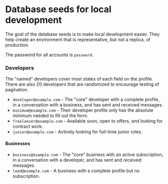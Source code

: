 # Database seeds for local development

The goal of the database seeds is to make local development easier. They help create an environment that is representative, but not a replica, of production.

The password for all accounts is `password`.

### Developers

The "named" developers cover most states of each field on the profile. There are also 20 developers that are randomized to encourage testing of pagination.

* `developer@example.com` - The "core" developer with a complete profile, in a conversation with a business, and has sent and received messages.
* `minimum@example.com` - Their developer profile only has the absolute minimum needed to fill out the form.
* `freelancer@example.com` - Available soon, open to offers, and looking for contract work.
* `junior@example.com` - Actively looking for full-time junior roles.

#### Businesses

* `business@example.com` - The "core" business with an active subscription, in a conversation with a developer, and has sent and received messages.
* `lead@example.com` - A business with a complete profile but no subscription.
